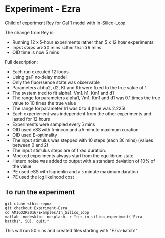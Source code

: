 # Experiment - Ezra

Child of experiment Rey for Gal 1 model with In-Silico-Loop

The change from Rey is:
* Running 12 x 5-hour experiments rather than 5 x 12 hour experiments
* Input steps are 30 mins rather than 36 mins
* OID time is now 5 mins


Full description:
* Each	run	executed	12	loops
* Using	gal1	no-delay	model
* Only	the	fluoresence	state	was	observable
* Parameters	alpha2,	d2,	Kf	and	Kb	were	fixed	to	the	true	value	of	1
* The	system	tried	to	fit	alpha1,	Vm1,	h1,	Km1	and	d1
* The	range	for	parameters	alpha1,	Vm1,	Km1	and	d1	was	0.1	times	the	true	value	to	10	times	the	true	value
* The	range	for	parameter	h1	was	0	to	4	(true	was	2.225)
* Each	experiement	was	independent	from	the	other	experiments	and	lasted	for	12	hours
* Experiments	were	sampled	every	5	mins
* OID	used	eSS	with	fmincon	and	a	5	minute	maximum	duration
* OID	used	E-optimality
* The	input	stimulus was	stepped	with	10	steps	(each 30 mins) (values	between	0	and	2)
* The input stimulus steps are of fixed duration.
* Mocked	experiments	always	start	from	the	equilibrum	state
* Hetero	noise	was	added	to	output	with	a	standard	deviation	of	10%	of	the	value
* PE	used	eSS	with	lsqnonlin	and	a	5	minute	maximum	duration
* PE	used	the	log	likelhood	cost

## To run the experiment

```
git clone <this-repo>
git checkout Experiment-Ezra
cd AMIGO2R2016/Examples/In_Silico_Loop
matlab -nodesktop -nosplash -r "run_in_silico_experiment('Ezra-batch1', 50); quit;"
```

This will run 50 runs and created files starting with "Ezra-batch1"

